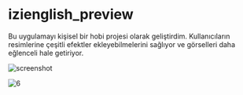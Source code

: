 # izienglish_preview

Bu uygulamayı kişisel bir hobi projesi olarak geliştirdim. Kullanıcıların resimlerine çeşitli efektler ekleyebilmelerini sağlıyor ve görselleri daha eğlenceli hale getiriyor.

![screenshot](https://github.com/user-attachments/assets/987b8b61-8754-4bc4-aeb0-250bdb961468)

![6](https://github.com/user-attachments/assets/41e62760-d50f-4a2e-8295-fce1b55e480b)
